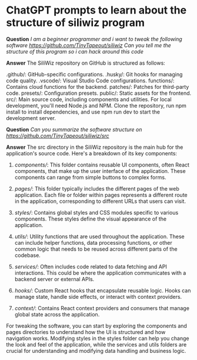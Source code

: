 # ChatGPT prompts to learn about the structure of siliwiz program

**Question** *I am a beginner programmer and i want to tweak the following software https://github.com/TinyTapeout/siliwiz Can you tell me the structure of this program so i can hack around this code*

**Answer**
The SiliWiz repository on GitHub is structured as follows:

.github/: GitHub-specific configurations.
.husky/: Git hooks for managing code quality.
.vscode/: Visual Studio Code configurations.
functions/: Contains cloud functions for the backend.
patches/: Patches for third-party code.
presets/: Configuration presets.
public/: Static assets for the frontend.
src/: Main source code, including components and utilities.
For local development, you'll need Node.js and NPM. Clone the repository, run npm install to install dependencies, and use npm run dev to start the development server.

**Question** *Can you summarize the software structure on https://github.com/TinyTapeout/siliwiz/src*

**Answer** The src directory in the SiliWiz repository is the main hub for the application's source code. Here's a breakdown of its key components:

1. *components/*: This folder contains reusable UI components, often React components, that make up the user interface of the application. These components can range from simple buttons to complex forms.

2. *pages/*: This folder typically includes the different pages of the web application. Each file or folder within pages represents a different route in the application, corresponding to different URLs that users can visit.

3. *styles/*: Contains global styles and CSS modules specific to various components. These styles define the visual appearance of the application.

4. *utils/*: Utility functions that are used throughout the application. These can include helper functions, data processing functions, or other common logic that needs to be reused across different parts of the codebase.

5. *services/*: Often includes code related to data fetching and API interactions. This could be where the application communicates with a backend server or external APIs.

6. *hooks/*: Custom React hooks that encapsulate reusable logic. Hooks can manage state, handle side effects, or interact with context providers.

7. *context/*: Contains React context providers and consumers that manage global state across the application.

For tweaking the software, you can start by exploring the components and pages directories to understand how the UI is structured and how navigation works. Modifying styles in the styles folder can help you change the look and feel of the application, while the services and utils folders are crucial for understanding and modifying data handling and business logic.
